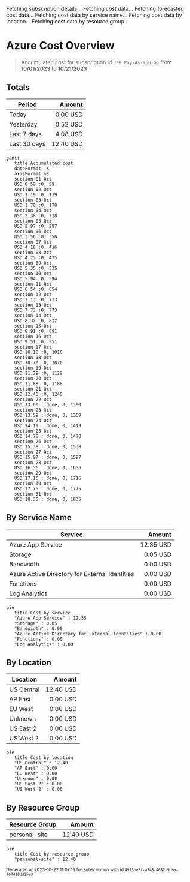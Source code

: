Fetching subscription details...
Fetching cost data...
Fetching forecasted cost data...
Fetching cost data by service name...
Fetching cost data by location...
Fetching cost data by resource group...
# Azure Cost Overview

> Accumulated cost for subscription id `JPF Pay-As-You-Go` from **10/01/2023** to **10/21/2023**

## Totals

|Period|Amount|
|---|---:|
|Today|0.00 USD|
|Yesterday|0.52 USD|
|Last 7 days|4.08 USD|
|Last 30 days|12.40 USD|

```mermaid
gantt
   title Accumulated cost
   dateFormat  X
   axisFormat %s
   section 01 Oct
   USD 0.59 :0, 59
   section 02 Oct
   USD 1.19 :0, 119
   section 03 Oct
   USD 1.78 :0, 178
   section 04 Oct
   USD 2.38 :0, 238
   section 05 Oct
   USD 2.97 :0, 297
   section 06 Oct
   USD 3.56 :0, 356
   section 07 Oct
   USD 4.16 :0, 416
   section 08 Oct
   USD 4.75 :0, 475
   section 09 Oct
   USD 5.35 :0, 535
   section 10 Oct
   USD 5.94 :0, 594
   section 11 Oct
   USD 6.54 :0, 654
   section 12 Oct
   USD 7.13 :0, 713
   section 13 Oct
   USD 7.73 :0, 773
   section 14 Oct
   USD 8.32 :0, 832
   section 15 Oct
   USD 8.91 :0, 891
   section 16 Oct
   USD 9.51 :0, 951
   section 17 Oct
   USD 10.10 :0, 1010
   section 18 Oct
   USD 10.70 :0, 1070
   section 19 Oct
   USD 11.29 :0, 1129
   section 20 Oct
   USD 11.88 :0, 1188
   section 21 Oct
   USD 12.40 :0, 1240
   section 22 Oct
   USD 13.00 : done, 0, 1300
   section 23 Oct
   USD 13.59 : done, 0, 1359
   section 24 Oct
   USD 14.19 : done, 0, 1419
   section 25 Oct
   USD 14.78 : done, 0, 1478
   section 26 Oct
   USD 15.38 : done, 0, 1538
   section 27 Oct
   USD 15.97 : done, 0, 1597
   section 28 Oct
   USD 16.56 : done, 0, 1656
   section 29 Oct
   USD 17.16 : done, 0, 1716
   section 30 Oct
   USD 17.75 : done, 0, 1775
   section 31 Oct
   USD 18.35 : done, 0, 1835
```

## By Service Name

|Service|Amount|
|---|---:|
|Azure App Service|12.35 USD|
|Storage|0.05 USD|
|Bandwidth|0.00 USD|
|Azure Active Directory for External Identities|0.00 USD|
|Functions|0.00 USD|
|Log Analytics|0.00 USD|

```mermaid
pie
   title Cost by service
   "Azure App Service" : 12.35
   "Storage" : 0.05
   "Bandwidth" : 0.00
   "Azure Active Directory for External Identities" : 0.00
   "Functions" : 0.00
   "Log Analytics" : 0.00
```

## By Location

|Location|Amount|
|---|---:|
|US Central|12.40 USD|
|AP East|0.00 USD|
|EU West|0.00 USD|
|Unknown|0.00 USD|
|US East 2|0.00 USD|
|US West 2|0.00 USD|

```mermaid
pie
   title Cost by location
   "US Central" : 12.40
   "AP East" : 0.00
   "EU West" : 0.00
   "Unknown" : 0.00
   "US East 2" : 0.00
   "US West 2" : 0.00
```

## By Resource Group

|Resource Group|Amount|
|---|---:|
|personal-site|12.40 USD|

```mermaid
pie
   title Cost by resource group
   "personal-site" : 12.40
```

<sup>Generated at 2023-10-22 11:07:13 for subscription with id `4913be3f-a345-4652-9bba-767418dd25e3`</sup>
